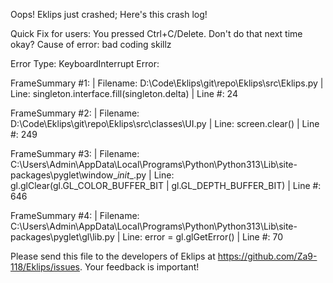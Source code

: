 Oops! Eklips just crashed;
Here's this crash log!

Quick Fix for users: You pressed Ctrl+C/Delete. Don't do that next time okay?
Cause of error: bad coding skillz

Error Type: KeyboardInterrupt
Error: 

FrameSummary #1:
  | Filename: D:\Code\Eklips\git\repo\Eklips\src\Eklips.py
  | Line: singleton.interface.fill(singleton.delta)
  | Line #: 24

FrameSummary #2:
  | Filename: D:\Code\Eklips\git\repo\Eklips\src\classes\UI.py
  | Line: screen.clear()
  | Line #: 249

FrameSummary #3:
  | Filename: C:\Users\Admin\AppData\Local\Programs\Python\Python313\Lib\site-packages\pyglet\window\__init__.py
  | Line: gl.glClear(gl.GL_COLOR_BUFFER_BIT | gl.GL_DEPTH_BUFFER_BIT)
  | Line #: 646

FrameSummary #4:
  | Filename: C:\Users\Admin\AppData\Local\Programs\Python\Python313\Lib\site-packages\pyglet\gl\lib.py
  | Line: error = gl.glGetError()
  | Line #: 70


Please send this file to the developers of Eklips at https://github.com/Za9-118/Eklips/issues. 
Your feedback is important!